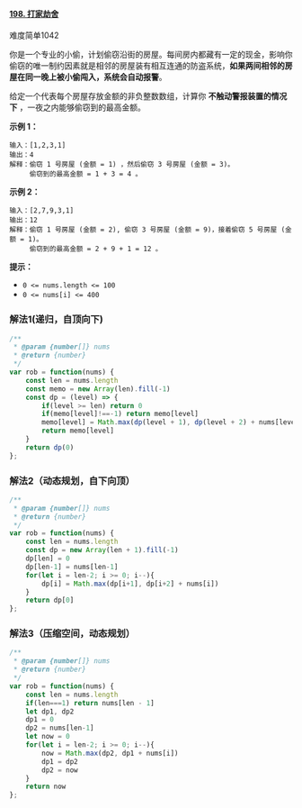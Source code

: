 #### [198. 打家劫舍](https://leetcode-cn.com/problems/house-robber/)

难度简单1042

你是一个专业的小偷，计划偷窃沿街的房屋。每间房内都藏有一定的现金，影响你偷窃的唯一制约因素就是相邻的房屋装有相互连通的防盗系统，**如果两间相邻的房屋在同一晚上被小偷闯入，系统会自动报警**。

给定一个代表每个房屋存放金额的非负整数数组，计算你 **不触动警报装置的情况下** ，一夜之内能够偷窃到的最高金额。

 

**示例 1：**

```
输入：[1,2,3,1]
输出：4
解释：偷窃 1 号房屋 (金额 = 1) ，然后偷窃 3 号房屋 (金额 = 3)。
     偷窃到的最高金额 = 1 + 3 = 4 。
```

**示例 2：**

```
输入：[2,7,9,3,1]
输出：12
解释：偷窃 1 号房屋 (金额 = 2), 偷窃 3 号房屋 (金额 = 9)，接着偷窃 5 号房屋 (金额 = 1)。
     偷窃到的最高金额 = 2 + 9 + 1 = 12 。
```

 

**提示：**

- `0 <= nums.length <= 100`
- `0 <= nums[i] <= 400`

### 解法1(递归，自顶向下)

```js
/**
 * @param {number[]} nums
 * @return {number}
 */
var rob = function(nums) {
    const len = nums.length
    const memo = new Array(len).fill(-1)
    const dp = (level) => {
        if(level >= len) return 0
        if(memo[level]!==-1) return memo[level]
        memo[level] = Math.max(dp(level + 1), dp(level + 2) + nums[level])
        return memo[level]
    }
    return dp(0)
};
```

### 解法2（动态规划，自下向顶）

```js
/**
 * @param {number[]} nums
 * @return {number}
 */
var rob = function(nums) {
    const len = nums.length
    const dp = new Array(len + 1).fill(-1)
    dp[len] = 0
    dp[len-1] = nums[len-1]
    for(let i = len-2; i >= 0; i--){
        dp[i] = Math.max(dp[i+1], dp[i+2] + nums[i])
    }
    return dp[0]
};
```

### 解法3（压缩空间，动态规划）

```js
/**
 * @param {number[]} nums
 * @return {number}
 */
var rob = function(nums) {
    const len = nums.length
    if(len===1) return nums[len - 1]
    let dp1, dp2
    dp1 = 0
    dp2 = nums[len-1]
    let now = 0
    for(let i = len-2; i >= 0; i--){
        now = Math.max(dp2, dp1 + nums[i])
        dp1 = dp2
        dp2 = now
    }
    return now
};
```

